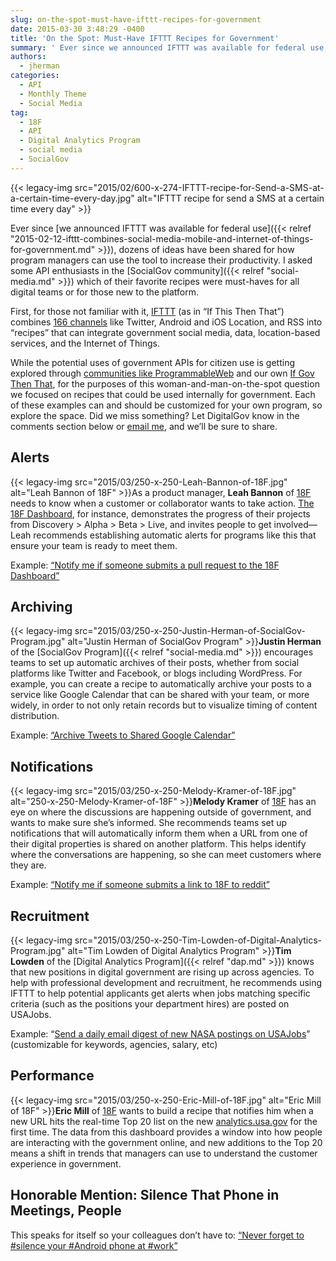 ```yaml
---
slug: on-the-spot-must-have-ifttt-recipes-for-government
date: 2015-03-30 3:48:29 -0400
title: 'On the Spot: Must-Have IFTTT Recipes for Government'
summary: ' Ever since we announced IFTTT was available for federal use, dozens of ideas have been shared for how program managers can use the tool to increase their productivity. I asked some API enthusiasts in the SocialGov community which of their'
authors:
  - jherman
categories:
  - API
  - Monthly Theme
  - Social Media
tag:
  - 18F
  - API
  - Digital Analytics Program
  - social media
  - SocialGov
---
```


{{< legacy-img src="2015/02/600-x-274-IFTTT-recipe-for-Send-a-SMS-at-a-certain-time-every-day.jpg" alt="IFTTT recipe for send a SMS at a certain time every day" >}}

Ever since [we announced IFTTT was available for federal use]({{< relref "2015-02-12-ifttt-combines-social-media-mobile-and-internet-of-things-for-government.md" >}}), dozens of ideas have been shared for how program managers can use the tool to increase their productivity. I asked some API enthusiasts in the [SocialGov community]({{< relref "social-media.md" >}}) which of their favorite recipes were must-haves for all digital teams or for those new to the platform.

First, for those not familiar with it, [IFTTT](https://ifttt.com/) (as in “If This Then That”) combines [166 channels](https://ifttt.com/channels) like Twitter, Android and iOS Location, and RSS into “recipes” that can integrate government social media, data, location-based services, and the Internet of Things.

While the potential uses of government APIs for citizen use is getting explored through [communities like ProgrammableWeb](http://www.programmableweb.com/news/government-agencies-turn-to-ifttt-to-make-apis-accessible/2015/03/02) and our own [If Gov Then That](http://18f.github.io/ifgovthenthat/), for the purposes of this woman-and-man-on-the-spot question we focused on recipes that could be used internally for government. Each of these examples can and should be customized for your own program, so explore the space. Did we miss something? Let DigitalGov know in the comments section below or [email me](mailto:justin.herman@gsa.gov), and we’ll be sure to share.

## Alerts

{{< legacy-img src="2015/03/250-x-250-Leah-Bannon-of-18F.jpg" alt="Leah Bannon of 18F" >}}As a product manager, **Leah Bannon** of [18F](https://18f.gsa.gov/) needs to know when a customer or collaborator wants to take action. [The 18F Dashboard](https://18f.gsa.gov/dashboard/), for instance, demonstrates the progress of their projects from Discovery > Alpha > Beta > Live, and invites people to get involved—Leah recommends establishing automatic alerts for programs like this that ensure your team is ready to meet them.

Example: [“Notify me if someone submits a pull request to the 18F Dashboard”](https://ifttt.com/recipes/267511-notify-me-if-someone-submits-a-pull-request-to-the-18f-dashboard)

## Archiving

{{< legacy-img src="2015/03/250-x-250-Justin-Herman-of-SocialGov-Program.jpg" alt="Justin Herman of SocialGov Program" >}}**Justin Herman** of the [SocialGov Program]({{< relref "social-media.md" >}}) encourages teams to set up automatic archives of their posts, whether from social platforms like Twitter and Facebook, or blogs including WordPress. For example, you can create a recipe to automatically archive your posts to a service like Google Calendar that can be shared with your team, or more widely, in order to not only retain records but to visualize timing of content distribution.

Example: [“Archive Tweets to Shared Google Calendar”](https://ifttt.com/recipes/274343-archive-tweets-to-shared-google-calendar)

## Notifications

{{< legacy-img src="2015/03/250-x-250-Melody-Kramer-of-18F.jpg" alt="250-x-250-Melody-Kramer-of-18F" >}}**Melody Kramer** of [18F](https://18f.gsa.gov/) has an eye on where the discussions are happening outside of government, and wants to make sure she’s informed. She recommends teams set up notifications that will automatically inform them when a URL from one of their digital properties is shared on another platform. This helps identify where the conversations are happening, so she can meet customers where they are.

Example: [“Notify me if someone submits a link to 18F to reddit”](https://ifttt.com/recipes/267516-notify-me-if-someone-submits-a-link-to-18f-to-reddit)

## Recruitment

{{< legacy-img src="2015/03/250-x-250-Tim-Lowden-of-Digital-Analytics-Program.jpg" alt="Tim Lowden of Digital Analytics Program" >}}**Tim Lowden** of the [Digital Analytics Program]({{< relref "dap.md" >}}) knows that new positions in digital government are rising up across agencies. To help with professional development and recruitment, he recommends using IFTTT to help potential applicants get alerts when jobs matching specific criteria (such as the positions your department hires) are posted on USAJobs.

Example: “[Send a daily email digest of new NASA postings on USAJobs](https://ifttt.com/recipes/267507-get-nasa-job-listings)” (customizable for keywords, agencies, salary, etc)

## Performance

{{< legacy-img src="2015/03/250-x-250-Eric-Mill-of-18F.jpg" alt="Eric Mill of 18F" >}}**Eric Mill** of [18F](https://18f.gsa.gov/) wants to build a recipe that notifies him when a new URL hits the real-time Top 20 list on the new [analytics.usa.gov](http://analytics.usa.gov/) for the first time. The data from this dashboard provides a window into how people are interacting with the government online, and new additions to the Top 20 means a shift in trends that managers can use to understand the customer experience in government.

## Honorable Mention: Silence That Phone in Meetings, People

This speaks for itself so your colleagues don’t have to: [“Never forget to #silence your #Android phone at #work”](https://ifttt.com/recipes/165456-never-forget-to-silence-your-android-phone-at-work)

 